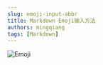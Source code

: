 ```yaml
---
slug: emoji-input-abbr
title: Markdown Emoji输入方法
authors: mingqiang
tags: [Markdown]
---
```

![Emoji](https://picgo-1257118722.cos.ap-beijing.myqcloud.com/emoji-input.png)
